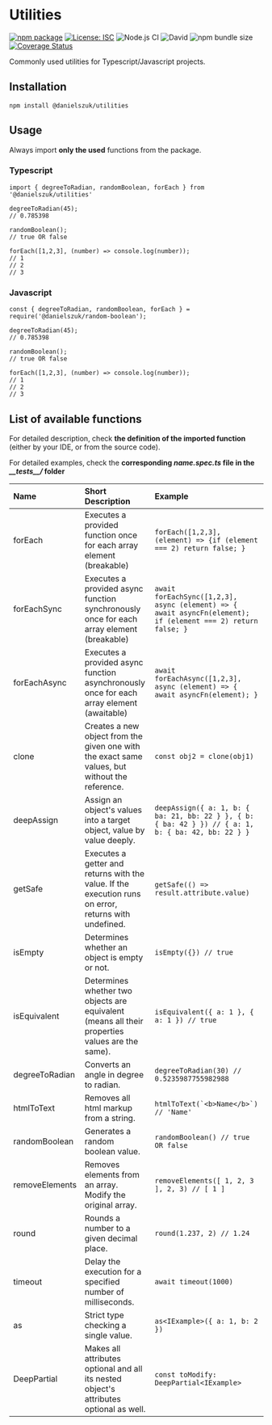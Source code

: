 # Utilities
[![npm package](https://img.shields.io/npm/v/npm-get-version.svg)](http://npmjs.org/package/npm-get-version)
[![License: ISC](https://img.shields.io/badge/License-ISC-blue.svg)](https://opensource.org/licenses/ISC)
![Node.js CI](https://github.com/danielszuk/utilities/workflows/Node.js%20CI/badge.svg)
![David](https://img.shields.io/david/danielszuk/utilities)
![npm bundle size](https://img.shields.io/bundlephobia/min/@danielszuk/utilities)
[![Coverage Status](https://coveralls.io/repos/github/danielszuk/utilities/badge.svg?branch=master)](https://coveralls.io/github/danielszuk/utilities?branch=master)

Commonly used utilities for Typescript/Javascript projects.

## Installation
```shell script
npm install @danielszuk/utilities
```

## Usage
Always import **only the used** functions from the package.

### Typescript
```
import { degreeToRadian, randomBoolean, forEach } from '@danielszuk/utilities'

degreeToRadian(45);
// 0.785398

randomBoolean();
// true OR false

forEach([1,2,3], (number) => console.log(number));
// 1
// 2
// 3
```

### Javascript
```
const { degreeToRadian, randomBoolean, forEach } = require('@danielszuk/random-boolean');

degreeToRadian(45);
// 0.785398

randomBoolean();
// true OR false

forEach([1,2,3], (number) => console.log(number));
// 1
// 2
// 3
```

## List of available functions
For detailed description, check **the definition of the imported function** (either by your IDE, or from the source code).

For detailed examples, check the **corresponding *name.spec.ts* file in the *\_\_tests\_\_/* folder**

| Name     |      Short Description      |  Example |
|:---------|:---------------------------|:---------|
| forEach | Executes a provided function once for each array element (breakable) | ```forEach([1,2,3], (element) => {if (element === 2) return false; }``` |
| forEachSync | Executes a provided async function synchronously once for each array element (breakable) | ```await forEachSync([1,2,3], async (element) => { await asyncFn(element); if (element === 2) return false; }``` |
| forEachAsync | Executes a provided async function asynchronously once for each array element (awaitable) | ```await forEachAsync([1,2,3], async (element) => { await asyncFn(element); }``` |
| clone | Creates a new object from the given one with the exact same values, but without the reference. | ```const obj2 = clone(obj1)``` |
| deepAssign | Assign an object's values into a target object, value by value deeply. | ```deepAssign({ a: 1, b: { ba: 21, bb: 22 } }, { b: { ba: 42 } }) // { a: 1, b: { ba: 42, bb: 22 } } ``` |
| getSafe | Executes a getter and returns with the value. If the execution runs on error, returns with undefined. | ```getSafe(() => result.attribute.value)``` |
| isEmpty | Determines whether an object is empty or not. | ```isEmpty({}) // true``` |
| isEquivalent | Determines whether two objects are equivalent (means all their properties values are the same). | ```isEquivalent({ a: 1 }, { a: 1 }) // true``` |
| degreeToRadian | Converts an angle in degree to radian. | ```degreeToRadian(30) // 0.5235987755982988``` |
| htmlToText | Removes all html markup from a string. | ```htmlToText(`<b>Name</b>`) // 'Name'``` | 
| randomBoolean | Generates a random boolean value. | ```randomBoolean() // true OR false``` |
| removeElements | Removes elements from an array. Modify the original array. | ```removeElements([ 1, 2, 3 ], 2, 3) // [ 1 ]``` |
| round | Rounds a number to a given decimal place. | ```round(1.237, 2) // 1.24``` |
| timeout | Delay the execution for a specified number of milliseconds. | ```await timeout(1000)``` |
| as | Strict type checking a single value. | ```as<IExample>({ a: 1, b: 2 })``` |
| DeepPartial | Makes all attributes optional and all its nested object's attributes optional as well. | ```const toModify: DeepPartial<IExample>``` |

